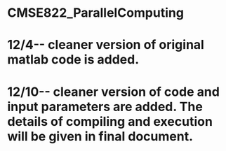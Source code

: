 # CMSE822_ParallelComputing

# 12/4-- cleaner version of original matlab code is added. 

# 12/10-- cleaner version of code and input parameters are added. The details of compiling and execution will be given in final document.
